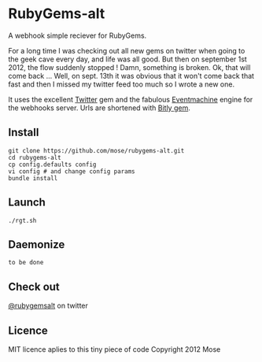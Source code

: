 RubyGems-alt
=======================

A webhook simple reciever for RubyGems.

For a long time I was checking out
all new gems on twitter when going to the geek cave every day, and life was
all good. But then on september 1st 2012, the flow suddenly stopped !
Damn, something is broken. Ok, that will come back ... Well, on sept. 13th
it was obvious that it won't come back that fast and then I missed my
twitter feed too much so I wrote a new one.

It uses the excellent [Twitter](https://github.com/sferik/twitter) gem and the fabulous [Eventmachine](http://rubyeventmachine.com/) engine for the webhooks server. Urls are shortened with [Bitly gem](https://github.com/philnash/bitly).

Install
----------------

    git clone https://github.com/mose/rubygems-alt.git
    cd rubygems-alt
    cp config.defaults config
    vi config # and change config params
    bundle install

Launch
----------------

    ./rgt.sh

Daemonize
----------------

    to be done

Check out
-----------------

[@rubygemsalt](https://twitter.com/RubyGemsAlt) on twitter


Licence
------------------

MIT licence aplies to this tiny piece of code
Copyright 2012 Mose
